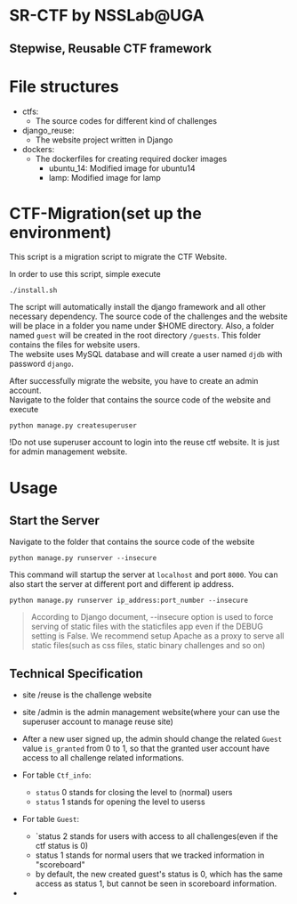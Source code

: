 # SR-CTF by NSSLab@UGA
## Stepwise, Reusable CTF framework

# File structures
- ctfs:  
    - The source codes for different kind of challenges
- django_reuse:  
    - The website project written in Django
- dockers:  
    - The dockerfiles for creating required docker images
        + ubuntu_14: Modified image for ubuntu14
        + lamp: Modified image for lamp
        
# CTF-Migration(set up the environment)
This script is a migration script to migrate the CTF Website.

In order to use this script, simple execute  

    ./install.sh

The script will automatically install the django framework and all other necessary dependency.
The source code of the challenges and the website will be place in a folder you name under $HOME directory.
Also, a folder named `guest` will be created in the root directory `/guests`. This folder contains the files for website users.  
The website uses MySQL database and will create a user named `djdb` with password `django`.  

After successfully migrate the website, you have to create an admin account.  
Navigate to the folder that contains the source code of the website and execute  

    python manage.py createsuperuser
    
!Do not use superuser account to login into the reuse ctf website. It is just for admin management website.

# Usage

## Start the Server

Navigate to the folder that contains the source code of the website  

    python manage.py runserver --insecure

This command will startup the server at `localhost` and port `8000`.
You can also start the server at different port and different ip address.

    python manage.py runserver ip_address:port_number --insecure
    
> According to Django document, --insecure option is used to force serving of static files with the staticfiles app even if the DEBUG setting is False. We recommend setup Apache as a proxy to serve all static files(such as css files, static binary challenges and so on)

## Technical Specification

- site /reuse is the challenge website
- site /admin is the admin management website(where your can use the superuser account to manage reuse site)

- After a new user signed up, the admin should change the related `Guest` value `is_granted` from 0 to 1, so that the granted user account have access to all challenge related informations.

- For table `Ctf_info`:
    - `status` 0 stands for closing the level to (normal) users
    - `status` 1 stands for opening the level to userss
    
- For table `Guest`:
    - `status 2 stands for users with access to all challenges(even if the ctf status is 0)
    - status 1 stands for normal users that we tracked information in "scoreboard"
    - by default, the new created guest's status is 0, which has the same access as status 1, but cannot be seen in scoreboard information.

- 
